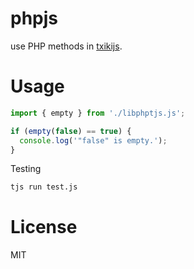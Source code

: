 # phpjs

use PHP methods in [txikijs](https://github.com/saghul/txiki.js/).

# Usage

```javascript
import { empty } from './libphptjs.js';

if (empty(false) == true) {
  console.log('"false" is empty.');
}
```

Testing

```sh
tjs run test.js
```

# License

MIT

